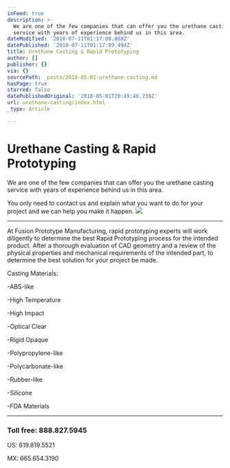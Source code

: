```yaml
---
inFeed: true
description: >-
  We are one of the few companies that can offer you the urethane casting
  service with years of experience behind us in this area. 
dateModified: '2018-07-11T01:17:08.888Z'
datePublished: '2018-07-11T01:17:09.494Z'
title: Urethane Casting & Rapid Prototyping
author: []
publisher: {}
via: {}
sourcePath: _posts/2018-05-01-urethane-casting.md
hasPage: true
starred: false
datePublishedOriginal: '2018-05-01T20:49:46.739Z'
url: urethane-casting/index.html
_type: Article

---
```

# **Urethane Casting & Rapid Prototyping**

We are one of the few companies that can offer you the urethane casting service with years of experience behind us in this area. 

You only need to contact us and explain what you want to do for your project and we can help you make it happen.
![](https://the-grid-user-content.s3-us-west-2.amazonaws.com/f5665efb-a95a-49a2-8907-faef71fc7bc5.jpg)

---

At Fusion Prototype Manufacturing, rapid prototyping experts will work diligently to determine the best Rapid Prototyping process for the intended product. After a thorough evaluation of CAD geometry and a review of the physical properties and mechanical requirements of the intended part, to determine the best solution for your project be made.

Casting Materials:

-ABS-like

-High Temperature

-High Impact

-Optical Clear

-Rigid Opaque

-Polypropylene-like

-Polycarbonate-like

-Rubber-like

-Silicone

-FDA Materials

---

### Toll free: 888.827.5945

US: 619.819.5521

MX: 665.654.3190